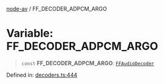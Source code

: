 [node-av](../globals.md) / FF\_DECODER\_ADPCM\_ARGO

# Variable: FF\_DECODER\_ADPCM\_ARGO

> `const` **FF\_DECODER\_ADPCM\_ARGO**: [`FFAudioDecoder`](../type-aliases/FFAudioDecoder.md)

Defined in: [decoders.ts:444](https://github.com/seydx/av/blob/f8631fc881b394300b1479f511d55cf1c370a87f/src/constants/decoders.ts#L444)
